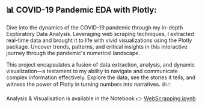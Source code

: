 ## 📊 COVID-19 Pandemic EDA with Plotly:
Dive into the dynamics of the COVID-19 pandemic through my in-depth Exploratory Data Analysis. Leveraging web scraping techniques, I extracted real-time data and brought it to life with vivid visualizations using the Plotly package. Uncover trends, patterns, and critical insights in this interactive journey through the pandemic's numerical landscape.

This project encapsulates a fusion of data extraction, analysis, and dynamic visualization—a testament to my ability to navigate and communicate complex information effectively. Explore the data, see the stories it tells, and witness the power of Plotly in turning numbers into narratives. 🌐📈


Analysis & Visualisation is available in the Notebook 👉 [WebScrapping.ipynb](https://github.com/nehapatel170293/PortfolioProjects/blob/main/WebScraping/WebScrapping.ipynb) 